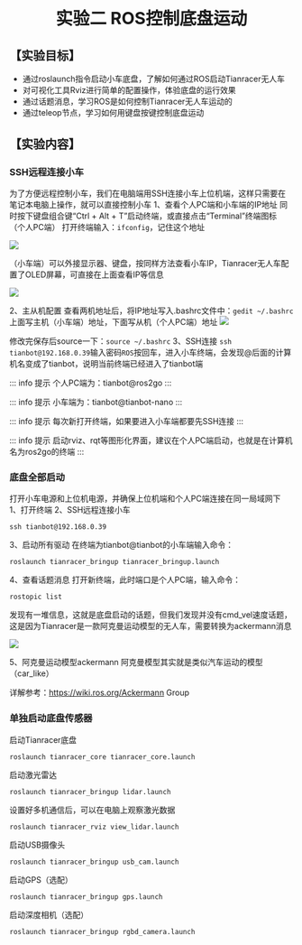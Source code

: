 <p style="font-size:30px; font-weight:bolder; text-align:center ">实验二 ROS控制底盘运动</p>

## 【实验目标】

- 通过roslaunch指令启动小车底盘，了解如何通过ROS启动Tianracer无人车
- 对可视化工具Rviz进行简单的配置操作，体验底盘的运行效果
- 通过话题消息，学习ROS是如何控制Tianracer无人车运动的
- 通过teleop节点，学习如何用键盘按键控制底盘运动

## 【实验内容】

### SSH远程连接小车

为了方便远程控制小车，我们在电脑端用SSH连接小车上位机端，这样只需要在笔记本电脑上操作，就可以直接控制小车
1、查看个人PC端和小车端的IP地址
同时按下键盘组合键“Ctrl + Alt + T”启动终端，或直接点击“Terminal”终端图标
（个人PC端） 打开终端输入：`ifconfig`，记住这个地址

![](https://tianbot-pic.oss-cn-beijing.aliyuncs.com/tianbot/202112211739157.webp)

（小车端）可以外接显示器、键盘，按同样方法查看小车IP，Tianracer无人车配置了OLED屏幕，可直接在上面查看IP等信息

![](https://tianbot-pic.oss-cn-beijing.aliyuncs.com/tianbot/202112211739572.png)

2、主从机配置
查看两机地址后，将IP地址写入.bashrc文件中：`gedit ~/.bashrc`
上面写主机（小车端）地址，下面写从机（个人PC端）地址
![](https://tianbot-pic.oss-cn-beijing.aliyuncs.com/tianbot/202112211739875.png)

修改完保存后source一下：`source ~/.bashrc`
3、SSH连接
`ssh tianbot@192.168.0.39`输入密码`ROS`按回车，进入小车终端，会发现@后面的计算机名变成了tianbot，说明当前终端已经进入了tianbot端

::: info 提示
个人PC端为：tianbot@ros2go
:::

::: info 提示
小车端为：tianbot@tianbot-nano
:::

::: info 提示
每次新打开终端，如果要进入小车端都要先SSH连接
:::

::: info 提示
启动rviz、rqt等图形化界面，建议在个人PC端启动，也就是在计算机名为ros2go的终端
:::

### 底盘全部启动

打开小车电源和上位机电源，并确保上位机端和个人PC端连接在同一局域网下
1、打开终端
2、SSH远程连接小车

```shell
ssh tianbot@192.168.0.39
```


3、启动所有驱动
在终端为tianbot@tianbot的小车端输入命令：

```shell
roslaunch tianracer_bringup tianracer_bringup.launch
```

4、查看话题消息
打开新终端，此时端口是个人PC端，输入命令：

```shell
rostopic list
```


发现有一堆信息，这就是底盘启动的话题，但我们发现并没有cmd_vel速度话题，这是因为Tianracer是一款阿克曼运动模型的无人车，需要转换为ackermann消息

![](https://tianbot-pic.oss-cn-beijing.aliyuncs.com/tianbot/202112211740175.png)

5、阿克曼运动模型ackermann
阿克曼模型其实就是类似汽车运动的模型（car_like）

详解参考：https://wiki.ros.org/Ackermann Group

### 单独启动底盘传感器

启动Tianracer底盘
```shell
roslaunch tianracer_core tianracer_core.launch
```

启动激光雷达
```shell
roslaunch tianracer_bringup lidar.launch
```

设置好多机通信后，可以在电脑上观察激光数据
```shell
roslaunch tianracer_rviz view_lidar.launch
```

启动USB摄像头
```shell
roslaunch tianracer_bringup usb_cam.launch
```

启动GPS（选配）
```shell
roslaunch tianracer_bringup gps.launch
```

启动深度相机（选配）
```shell
roslaunch tianracer_bringup rgbd_camera.launch
```
